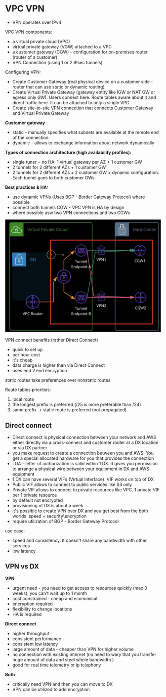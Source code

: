 # VPC VPN

- VPN operates over IPv4

VPC VPN components:
- a virtual private cloud (VPC)
- virtual private gateway (VGW) attached to a VPC
- a customer gateway (CGW) - configuration for on-premises router (router of a customer)
- VPN Connection (using 1 or 2 IPsec tunnels)

Configuring VPN:
- Create Customer Gateway (real physical device on a customer side - router that can use static or dynamic routing)
- Create Virtual Private Gateway (gateway entity like IGW or NAT GW or egress only GW). Users connect here. Route tables aware about it and direct traffic here. It can be attached to only a single VPC
- Create site-to-site VPN connection that connects Customer Gateway and Virtual Private Gateway

**Customer gateway**
- static - manually specifies what subnets are available at the remote end of the connection
- dynamic - allows to exchange information about network dynamically

**Types of connection architecture (high availability profiles):**
- single tuner = no HA: 1 virtual gateway per AZ + 1 customer GW 
- 2 tunnels for 2 different AZs + 1 customer GW
- 2 tunnels for 2 different AZs + 2 customer GW + dynamic configuration. Each tunnel goes to both customer GWs

**Best practices & HA:**
- use dynamic VPNs (Uses BGP - Border Gateway Protocol) where possible
- connect both tunnels CGW - VPC VPN is HA by design
- where possible usw two VPN connections and two CGWs

![vpn-vpc](../images/vpn-vpc.png)

VPN connect benefits (rather Direct Connect)
- quick to set up
- per hour cost
- it's cheap
- data charge is higher then via Direct Connect
- uses end 2 end encryption

static routes take preferences over nonstatic routes

Route tables priorities:
1. local route
1. the longest prefix is preferred (/25 is more preferable than /24)
1. same prefix -> static route is preferred (not propagated)

## Direct connect

- Direct connect is physical connection between your network and AWS either directly via a cross-connect and customer router at a DX location or via DX partner
- you make request to create a connection between you and AWS. You get a special allocated hardware for you that provides the connection
- LOA - letter of authorization is valid within 1 DX. It gives you permission to arrange a physical wire between your equipment in DX and AWS equipment
- 1 DX can have several VIFs (Virtual Interface). VIF works on top of DX
- Public VIF allows to connect to public services like S3 only
- Private VIF allows to connect to private resources like VPC. 1 private VIF per 1 private resource
- by default not encrypted
- provisioning of DX is about a week
- it's possible to create VPN over DX and you get best from the both worlds: speed + security\encryption
- require utilization of BGP - Border Gateway Protocol

use case:
- speed and consistency. It doesn't share any bandwidth with other services
- low latency

## VPN vs DX

**VPN**
- urgent need - you need to get access to resources quickly (max 3 weeks), you can't wait up to 1 month
- cost constrained - cheap and economical
- encryption required
- flexibility to change locations
- HA is required


**Direct connect**
- higher throughput
- consistent performance
- consistent low latency
- large amount of data - cheaper than VPN for higher volume
- no connection with existing internet (no need to wary that you transfer huge amount of data and steel whole bandwidth )
- good for real time telemetry or ip telephony

**Both**
- critically need VPN and then you can move to DX
- VPN can be utilized to add encryption
